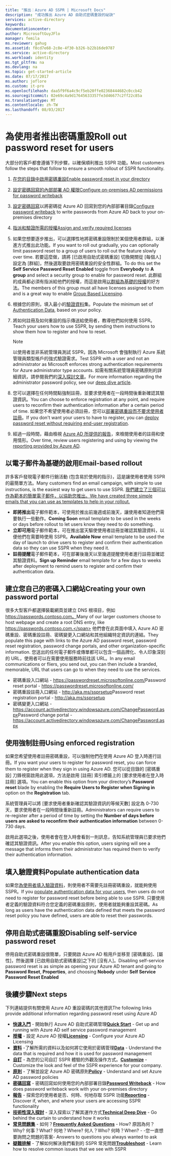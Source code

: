```yaml
---
title: "推出︰Azure AD SSPR | Microsoft Docs"
description: "成功推出 Azure AD 自助式密碼重設的祕訣"
services: active-directory
keywords: 
documentationcenter: 
author: MicrosoftGuyJFlo
manager: femila
ms.reviewer: gahug
ms.assetid: f8cd7e68-2c8e-4f30-b326-b22b16de9787
ms.service: active-directory
ms.workload: identity
ms.tgt_pltfrm: na
ms.devlang: na
ms.topic: get-started-article
ms.date: 07/17/2017
ms.author: joflore
ms.custom: it-pro
ms.openlocfilehash: daa5f9f6a4c9cf5eb20ffe02368444682c0ccb42
ms.sourcegitcommit: 02e69c4a9d17645633357fe3d46677c2ff22c85a
ms.translationtype: MT
ms.contentlocale: zh-TW
ms.lasthandoff: 08/03/2017
---
```

# <a name="roll-out-password-reset-for-users"></a><span data-ttu-id="4c711-103">為使用者推出密碼重設</span><span class="sxs-lookup"><span data-stu-id="4c711-103">Roll out password reset for users</span></span>

<span data-ttu-id="4c711-104">大部分的客戶都會遵循下列步驟，以確保順利推出 SSPR 功能。</span><span class="sxs-lookup"><span data-stu-id="4c711-104">Most customers follow the steps that follow to ensure a smooth rollout of SSPR functionality.</span></span>

1. [<span data-ttu-id="4c711-105">在您的目錄中啟用密碼重設</span><span class="sxs-lookup"><span data-stu-id="4c711-105">Enable password reset in your directory</span></span>](active-directory-passwords-getting-started.md)
2. [<span data-ttu-id="4c711-106">設定密碼回寫的內部部署 AD 權限</span><span class="sxs-lookup"><span data-stu-id="4c711-106">Configure on-premises AD permissions for password writeback</span></span>](active-directory-passwords-how-it-works.md#active-directory-permissions)
3. <span data-ttu-id="4c711-107">[設定密碼回寫](active-directory-passwords-writeback.md#configuring-password-writeback)以將密碼從 Azure AD 回寫到您的內部部署目錄</span><span class="sxs-lookup"><span data-stu-id="4c711-107">[Configure password writeback](active-directory-passwords-writeback.md#configuring-password-writeback) to write passwords from Azure AD back to your on-premises directory</span></span>
4. [<span data-ttu-id="4c711-108">指派和驗證所需的授權</span><span class="sxs-lookup"><span data-stu-id="4c711-108">Assign and verify required licenses</span></span>](active-directory-passwords-licensing.md)
5. <span data-ttu-id="4c711-109">如果您想要逐步推出，可以選擇性地將密碼重設限制於某個使用者群組，以漸進方式推出此功能。</span><span class="sxs-lookup"><span data-stu-id="4c711-109">If you want to roll out gradually, you can optionally limit password reset to a group of users to roll out the feature slowly over time.</span></span> <span data-ttu-id="4c711-110">若要這麼做，請將 [已啟用自助式密碼重設] 切換開關從 [每個人] 設定為 [群組]，然後選取要啟用密碼重設的安全性群組。</span><span class="sxs-lookup"><span data-stu-id="4c711-110">To do this set the **Self Service Password Reset Enabled** toggle from **Everybody** to **A group** and select a security group to enable for password reset.</span></span> <span data-ttu-id="4c711-111">此群組的成員都必須有指派給他們的授權，而這是啟用[以群組為基礎的授權](active-directory-passwords-licensing.md#enable-group-or-user-based-licensing)的好方法。</span><span class="sxs-lookup"><span data-stu-id="4c711-111">The members of this group must all have licenses assigned to them and is a great way to enable [Group Based Licensing](active-directory-passwords-licensing.md#enable-group-or-user-based-licensing).</span></span>
6. <span data-ttu-id="4c711-112">根據您的原則，填入最小的[驗證資料](active-directory-passwords-data.md)集。</span><span class="sxs-lookup"><span data-stu-id="4c711-112">Populate the minimum set of [Authentication Data](active-directory-passwords-data.md), based on your policy.</span></span>
7. <span data-ttu-id="4c711-113">將如何註冊及如何重設的指示傳送給使用者，教導他們如何使用 SSPR。</span><span class="sxs-lookup"><span data-stu-id="4c711-113">Teach your users how to use SSPR, by sending them instructions to show them how to register and how to reset.</span></span>
    > [!NOTE]
    > <span data-ttu-id="4c711-114">以使用者並非系統管理員測試 SSPR，因為 Microsoft 會強制執行 Azure 系統管理員類型帳戶的強式驗證需求。</span><span class="sxs-lookup"><span data-stu-id="4c711-114">Test SSPR with a user and not an administrator as Microsoft enforces strong authentication requirements for Azure administrator type accounts.</span></span> <span data-ttu-id="4c711-115">如需有關系統管理員密碼原則的詳細資訊，請參閱我們的[深入探討文章](active-directory-passwords-how-it-works.md)。</span><span class="sxs-lookup"><span data-stu-id="4c711-115">For more information regarding the administrator password policy, see our [deep dive article](active-directory-passwords-how-it-works.md).</span></span>

8. <span data-ttu-id="4c711-116">您可以選擇在任何時間點強制註冊，並要求使用者在一段時間後重新確認其驗證資訊。</span><span class="sxs-lookup"><span data-stu-id="4c711-116">You can choose to enforce registration at any point, and require users to reconfirm their authentication information after a certain period of time.</span></span> <span data-ttu-id="4c711-117">如果您不希望使用者必須註冊，您可以[部署密碼重設而不要求使用者註冊](active-directory-passwords-data.md)。</span><span class="sxs-lookup"><span data-stu-id="4c711-117">If you don't want your users to have to register, you can [deploy password reset without requiring end-user registration](active-directory-passwords-data.md).</span></span>
9. <span data-ttu-id="4c711-118">經過一段時間，藉由檢視 [Azure AD 所提供的報告](active-directory-passwords-reporting.md)，來檢閱使用者的註冊和使用情形。</span><span class="sxs-lookup"><span data-stu-id="4c711-118">Over time, review users registering and using by viewing the [reporting provided by Azure AD](active-directory-passwords-reporting.md).</span></span>

## <a name="email-based-rollout"></a><span data-ttu-id="4c711-119">以電子郵件為基礎的啟用</span><span class="sxs-lookup"><span data-stu-id="4c711-119">Email-based rollout</span></span>

<span data-ttu-id="4c711-120">許多客戶發現電子郵件行銷活動 (包含易於使用的指示)，這是讓使用者使用 SSPR 的最簡單方法。</span><span class="sxs-lookup"><span data-stu-id="4c711-120">Many customers find an email campaign, with simple to use instructions, is the easiest way to get users to use SSPR.</span></span> [<span data-ttu-id="4c711-121">我們建立了三個可以作為範本的簡單電子郵件，以協助您推出。</span><span class="sxs-lookup"><span data-stu-id="4c711-121">We have created three simple emails that you can use as templates to help in your rollout.</span></span>](https://onedrive.live.com/?authkey=%21AD5ZP%2D8RyJ2Cc6M&id=A0B59A91C740AB16%2125063&cid=A0B59A91C740AB16)

* <span data-ttu-id="4c711-122">**即將推出**電子郵件範本，可使用於推出前幾週或前幾天，讓使用者知道他們需要執行一些動作。</span><span class="sxs-lookup"><span data-stu-id="4c711-122">**Coming Soon** email template to be used in the weeks or days before rollout to let users know they need to do something.</span></span>
* <span data-ttu-id="4c711-123">**立即可用**電子郵件範本，可在推出當天驅使使用者註冊並確認其驗證資料，以便他們在需要時使用 SSPR。</span><span class="sxs-lookup"><span data-stu-id="4c711-123">**Available Now** email template to be used the day of launch to drive users to register and confirm their authentication data so they can use SSPR when they need it.</span></span>
* <span data-ttu-id="4c711-124">**註冊提醒**電子郵件範本，可在部署後幾天以至幾週提醒使用者進行註冊並確認其驗證資料。</span><span class="sxs-lookup"><span data-stu-id="4c711-124">**Sign up Reminder** email template for a few days to weeks after deployment to remind users to register and confirm their authentication data.</span></span>

## <a name="creating-your-own-password-portal"></a><span data-ttu-id="4c711-125">建立您自己的密碼入口網站</span><span class="sxs-lookup"><span data-stu-id="4c711-125">Creating your own password portal</span></span>

<span data-ttu-id="4c711-126">很多大型客戶都選擇裝載網頁並建立 DNS 根項目，例如 https://passwords.contoso.com。</span><span class="sxs-lookup"><span data-stu-id="4c711-126">Many of our larger customers choose to host webpage and create a root DNS entry, like https://passwords.contoso.com.</span></span> <span data-ttu-id="4c711-127">他們會在此頁面中填入 Azure AD 密碼重設、密碼重設註冊、密碼變更入口網站和其他組織特定資訊的連結。</span><span class="sxs-lookup"><span data-stu-id="4c711-127">They populate this page with links to the Azure AD password reset, password reset registration, password change portals, and other organization-specific information.</span></span> <span data-ttu-id="4c711-128">您送出的任何電子郵件或傳單都可以包含一個品牌化、令人印象深刻的 URL，使用者可以在需要使用服務時前往該 URL。</span><span class="sxs-lookup"><span data-stu-id="4c711-128">In any email communications or fliers, you send out, you can then include a branded, memorable, URL that users can go to when they need to use the services.</span></span>

* <span data-ttu-id="4c711-129">密碼重設入口網站 - https://passwordreset.microsoftonline.com/</span><span class="sxs-lookup"><span data-stu-id="4c711-129">Password reset portal - https://passwordreset.microsoftonline.com/</span></span>
* <span data-ttu-id="4c711-130">密碼重設註冊入口網站 - http://aka.ms/ssprsetup</span><span class="sxs-lookup"><span data-stu-id="4c711-130">Password reset registration portal - http://aka.ms/ssprsetup</span></span>
* <span data-ttu-id="4c711-131">密碼變更入口網站 - https://account.activedirectory.windowsazure.com/ChangePassword.aspx</span><span class="sxs-lookup"><span data-stu-id="4c711-131">Password change portal - https://account.activedirectory.windowsazure.com/ChangePassword.aspx</span></span>

## <a name="using-enforced-registration"></a><span data-ttu-id="4c711-132">使用強制註冊</span><span class="sxs-lookup"><span data-stu-id="4c711-132">Using enforced registration</span></span>

<span data-ttu-id="4c711-133">如果您希望使用者註冊密碼重設，可以強制他們在使用 Azure AD 登入時進行註冊。</span><span class="sxs-lookup"><span data-stu-id="4c711-133">If you want your users to register for password reset, you can force them to register when they sign in using Azure AD.</span></span> <span data-ttu-id="4c711-134">您可以從目錄的 [密碼重設] 刀鋒視窗啟用此選項，方法是啟用 [註冊] 索引標籤上的 [要求使用者在登入時註冊] 選項。</span><span class="sxs-lookup"><span data-stu-id="4c711-134">You can enable this option from your directory’s **Password reset** blade by enabling the **Require Users to Register when Signing in** option on the **Registration** tab.</span></span>

<span data-ttu-id="4c711-135">系統管理員可以將 [要求使用者重新確認其驗證資訊的等候天數] 設定為 0-730 天，要求使用者在一段時間後重新註冊。</span><span class="sxs-lookup"><span data-stu-id="4c711-135">Administrators can require users to re-register after a period of time by setting the **Number of days before users are asked to reconfirm their authentication information** between 0-730 days.</span></span>

<span data-ttu-id="4c711-136">啟用此選項之後，使用者會在登入時會看到一則訊息，告知系統管理員已要求他們確認其驗證資訊。</span><span class="sxs-lookup"><span data-stu-id="4c711-136">After you enable this option, users signing will see a message that informs them their administrator has required them to verify their authentication information.</span></span>

## <a name="populate-authentication-data"></a><span data-ttu-id="4c711-137">填入驗證資料</span><span class="sxs-lookup"><span data-stu-id="4c711-137">Populate authentication data</span></span>

<span data-ttu-id="4c711-138">如果您[為使用者填入驗證資料](active-directory-passwords-data.md)，則使用者不需要先註冊密碼重設，就能夠使用 SSPR。</span><span class="sxs-lookup"><span data-stu-id="4c711-138">If you [populate authentication data for your users](active-directory-passwords-data.md), then users do not need to register for password reset before being able to use SSPR.</span></span> <span data-ttu-id="4c711-139">只要使用者定義的驗證資料符合您定義的密碼重設原則，使用者就能夠重設其密碼。</span><span class="sxs-lookup"><span data-stu-id="4c711-139">As long as users have the authentication data defined that meets the password reset policy you have defined, users are able to reset their passwords.</span></span>

## <a name="disabling-self-service-password-reset"></a><span data-ttu-id="4c711-140">停用自助式密碼重設</span><span class="sxs-lookup"><span data-stu-id="4c711-140">Disabling self-service password reset</span></span>

<span data-ttu-id="4c711-141">停用自助式密碼重設很簡單，只要開啟 Azure AD 租用戶並移至 [密碼重設]、[屬性]，然後選擇 [已啟用自助式密碼重設]之下的 [沒有人]。</span><span class="sxs-lookup"><span data-stu-id="4c711-141">Disabling self-service password reset is as simple as opening your Azure AD tenant and going to **Password Reset**, **Properties**, and choosing **Nobody** under **Self Service Password Reset Enabled**</span></span>

## <a name="next-steps"></a><span data-ttu-id="4c711-142">後續步驟</span><span class="sxs-lookup"><span data-stu-id="4c711-142">Next steps</span></span>

<span data-ttu-id="4c711-143">下列連結提供有關使用 Azure AD 重設密碼的其他資訊</span><span class="sxs-lookup"><span data-stu-id="4c711-143">The following links provide additional information regarding password reset using Azure AD</span></span>

* <span data-ttu-id="4c711-144">[**快速入門**](active-directory-passwords-getting-started.md) - 開始執行 Azure AD 自助式密碼管理</span><span class="sxs-lookup"><span data-stu-id="4c711-144">[**Quick Start**](active-directory-passwords-getting-started.md) - Get up and running with Azure AD self service password management</span></span> 
* <span data-ttu-id="4c711-145">[**授權**](active-directory-passwords-licensing.md) - 設定 Azure AD 授權</span><span class="sxs-lookup"><span data-stu-id="4c711-145">[**Licensing**](active-directory-passwords-licensing.md) - Configure your Azure AD Licensing</span></span>
* <span data-ttu-id="4c711-146">[**資料**](active-directory-passwords-data.md) -了解所需的資料以及如何將它使用於密碼管理</span><span class="sxs-lookup"><span data-stu-id="4c711-146">[**Data**](active-directory-passwords-data.md) - Understand the data that is required and how it is used for password management</span></span>
* <span data-ttu-id="4c711-147">[**自訂**](active-directory-passwords-customize.md) - 為您的公司自訂 SSPR 體驗的外觀及操作方式。</span><span class="sxs-lookup"><span data-stu-id="4c711-147">[**Customize**](active-directory-passwords-customize.md) - Customize the look and feel of the SSPR experience for your company.</span></span>
* <span data-ttu-id="4c711-148">[**原則**](active-directory-passwords-policy.md) - 了解並設定 Azure AD 密碼原則</span><span class="sxs-lookup"><span data-stu-id="4c711-148">[**Policy**](active-directory-passwords-policy.md) - Understand and set Azure AD password policies</span></span>
* <span data-ttu-id="4c711-149">[**密碼回寫**](active-directory-passwords-writeback.md) - 密碼回寫如何使用您的內部部署目錄</span><span class="sxs-lookup"><span data-stu-id="4c711-149">[**Password Writeback**](active-directory-passwords-writeback.md) - How does password writeback work with your on-premises directory</span></span>
* <span data-ttu-id="4c711-150">[**報告**](active-directory-passwords-reporting.md) - 探索您的使用者是否、何時、何地存取 SSPR 功能</span><span class="sxs-lookup"><span data-stu-id="4c711-150">[**Reporting**](active-directory-passwords-reporting.md) - Discover if, when, and where your users are accessing SSPR functionality</span></span>
* <span data-ttu-id="4c711-151">[**技術性深入探討**](active-directory-passwords-how-it-works.md) - 深入探索以了解其運作方式</span><span class="sxs-lookup"><span data-stu-id="4c711-151">[**Technical Deep Dive**](active-directory-passwords-how-it-works.md) - Go behind the curtain to understand how it works</span></span>
* <span data-ttu-id="4c711-152">[**常見問題集**](active-directory-passwords-faq.md) - 如何？</span><span class="sxs-lookup"><span data-stu-id="4c711-152">[**Frequently Asked Questions**](active-directory-passwords-faq.md) - How?</span></span> <span data-ttu-id="4c711-153">原因為何？</span><span class="sxs-lookup"><span data-stu-id="4c711-153">Why?</span></span> <span data-ttu-id="4c711-154">何事？</span><span class="sxs-lookup"><span data-stu-id="4c711-154">What?</span></span> <span data-ttu-id="4c711-155">何地？</span><span class="sxs-lookup"><span data-stu-id="4c711-155">Where?</span></span> <span data-ttu-id="4c711-156">何人？</span><span class="sxs-lookup"><span data-stu-id="4c711-156">Who?</span></span> <span data-ttu-id="4c711-157">何時？</span><span class="sxs-lookup"><span data-stu-id="4c711-157">When?</span></span> <span data-ttu-id="4c711-158">- -您一直想要詢問之問題的答案</span><span class="sxs-lookup"><span data-stu-id="4c711-158">- Answers to questions you always wanted to ask</span></span>
* <span data-ttu-id="4c711-159">[**疑難排解**](active-directory-passwords-troubleshoot.md) - 了解如何解決我們看到的 SSPR 常見問題</span><span class="sxs-lookup"><span data-stu-id="4c711-159">[**Troubleshoot**](active-directory-passwords-troubleshoot.md) - Learn how to resolve common issues that we see with SSPR</span></span>